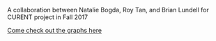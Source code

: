 
A collaboration between Natalie Bogda, Roy Tan, and Brian Lundell for CURENT project in Fall 2017



<a href="http://web.eecs.utk.edu/~nbogda/disaster-masters">Come check out the graphs here</a>
